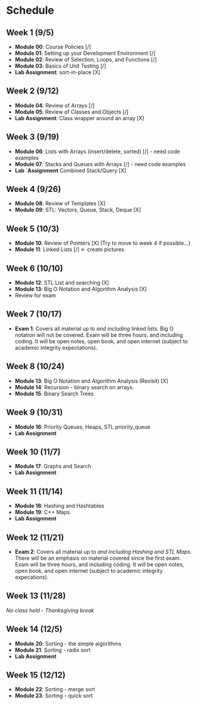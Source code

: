

# Schedule

## Week 1 (9/5)
- **Module 00**:  Course Policies                               [/]
- **Module 01**:  Setting up your Development Environment       [/]
- **Module 02**:  Review of Selection, Loops, and Functions     [/]
- **Module 03**:  Basics of Unit Testing                        [/]
- **Lab Assignment**:  sort-in-place                            [X]

## Week 2 (9/12)
- **Module 04**:  Review of Arrays                              [/]
- **Module 05**:  Review of Classes and Objects                 [/]
- **Lab Assignment**:  Class wrapper around an array            [X]

## Week 3 (9/19)
- **Module 06**:  Lists with Arrays (insert/delete, sorted)     [/] - need code examples
- **Module 07**:  Stacks and Queues with Arrays                 [/] - need code examples
- **Lab `Assignment**  Combined Stack/Query                     [X]

## Week 4 (9/26)
- **Module 08**:  Review of Templates                           [X]
- **Module 09**:  STL:  Vectors, Queue, Stack, Deque            [X]
         

## Week 5 (10/3)
- **Module 10**:  Review of Pointers                            [X]  (Try to move to week 4 if possible...)
- **Module 11**:  Linked Lists                                  [/]  <- create pictures

## Week 6 (10/10)
- **Module 12**:  STL List and searching                        [X]
- **Module 13**:  Big O Notation and Algorithm Analysis         [X]
- Review for exam

## Week 7 (10/17)
- **Exam 1**:  Covers all material up to *and including* linked lists.  Big O notation will not be covered.  Exam will be three hours, and including coding.  It will be open notes, open book, and open internet (subject to academic integrity expectations).

## Week 8 (10/24)
- **Module 13**:  Big O Notation and Algorithm Analysis (Revisit)   [X]
- **Module 14**:  Recursion - binary search on arrays.
- **Module 15**:  Binary Search Trees

## Week 9 (10/31)
- **Module 16**:  Priority Queues, Heaps, STL priority_queue
- **Lab Assignment**

## Week 10 (11/7)
- **Module 17**:  Graphs and Search
- **Lab Assignment**

## Week 11 (11/14)
- **Module 18**:  Hashing and Hashtables
- **Module 19**:  C++ Maps
- **Lab Assignment**

## Week 12 (11/21)
- **Exam 2**:  Covers all material up to *and including Hashing and STL Maps*.  There will be an emphasis on material covered since the first exam.  Exam will be three hours, and including coding.  It will be open notes, open book, and open internet (subject to academic integrity expecations).

## Week 13 (11/28)
*No class held - Thanksgiving break*

## Week 14 (12/5)
- **Module 20**:  Sorting - the simple algorithms
- **Module 21**:  Sorting - radix sort
- **Lab Assignment**

## Week 15 (12/12)
- **Module 22**:  Sorting - merge sort
- **Module 23**:  Sorting - quick sort